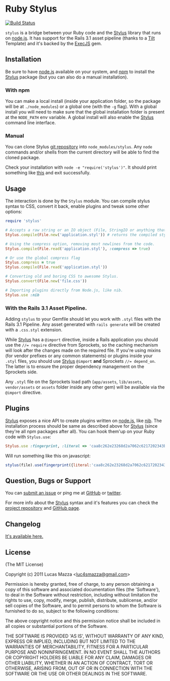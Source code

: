 # Ruby Stylus

[![Build Status](https://secure.travis-ci.org/lucasmazza/ruby-stylus.png)](http://travis-ci.org/lucasmazza/ruby-stylus)

`stylus` is a bridge between your Ruby code and the [Stylus](https://github.com/LearnBoost/stylus) library that runs on [node.js](http://nodejs.org). It has support for the Rails 3.1 asset pipeline (thanks to a [Tilt](https://github.com/rtomayko/tilt) Template) and it's backed by the [ExecJS](https://github.com/sstephenson/execjs) gem.

## Installation

Be sure to have [node.js](http://nodejs.org) available on your system, and [npm](npmjs.org) to install the [Stylus](https://github.com/LearnBoost/stylus) package (but you can also do a manual installation).

### With npm

You can make a local install (inside your application folder, so the package will be at `./node_modules`) or a global one (with the `-g` flag). With a global install you will need to make sure that the global installation folder is present at the `NODE_PATH` env variable. A global install will also enable the [Stylus](https://github.com/LearnBoost/stylus) command line interface.

### Manual

You can clone Stylus [git repository](http://github.com/learnboost/stylus) into `node_modules/stylus`. Any `node` commands and/or shells from the current directory will be able to find the cloned package.

Check your installation with `node -e "require('stylus')"`. It should print something like [this](https://gist.github.com/1182631) and exit successfully.

## Usage

The interaction is done by the `Stylus` module. You can compile stylus syntax to CSS, convert it back, enable plugins and tweak some other options:

```ruby
require 'stylus'

# Accepts a raw string or an IO object (File, StringIO or anything that responds to 'read').
Stylus.compile(File.new('application.styl')) # returns the compiled stylesheet.

# Using the compress option, removing most newlines from the code.
Stylus.compile(File.read('application.styl'), :compress => true)

# Or use the global compress flag
Stylus.compress = true
Stylus.compile(File.read('application.styl'))

# Converting old and boring CSS to awesome Stylus.
Stylus.convert(File.new('file.css'))

# Importing plugins directly from Node.js, like nib.
Stylus.use :nib
```
### With the Rails 3.1 Asset Pipeline.

Adding `stylus` to your Gemfile should let you work with `.styl` files with the Rails 3.1 Pipeline. Any asset generated with `rails generate` will be created with a `.css.styl` extension.

While [Stylus](https://github.com/LearnBoost/stylus) has a `@import` directive, inside a Rails application you should use the `//= require` directive from Sprockets, so the caching mechanism will look after the changes made on the required file. If you're using mixins (for vendor prefixes or any common statements) or plugins inside your `.styl` files, you should use [Stylus](https://github.com/LearnBoost/stylus) `@import` **and** Sprockets `//= depend_on`. The latter is to ensure the proper dependency management on the Sprockets side.

Any `.styl` file on the Sprockets load path (`app/assets`, `lib/assets`, `vendor/assets` or `assets` folder inside any other gem) will be available via the `@import` directive.

## Plugins

[Stylus](https://github.com/LearnBoost/stylus) exposes a nice API to create plugins written on [node.js](http://nodejs.org), like [nib](https://github.com/visionmedia/nib). The installation process should be same as described above for [Stylus](https://github.com/LearnBoost/stylus) (since they're all npm packages after all). You can hook them'up on your Ruby code with `Stylus.use`:

```ruby
Stylus.use :fingerprint, :literal => 'caa8c262e23268d2a7062c6217202343b84f472b'
```

Will run something like this on javascript:

```javascript
stylus(file).use(fingerprint({literal:'caa8c262e23268d2a7062c6217202343b84f472b'}));
```

## Question, Bugs or Support

You can [submit an issue](https://github.com/lucasmazza/ruby-stylus/issues) or ping me at [GitHub](http://github.com/lucasmazza) or [twitter](http://twitter.com/lucasmazza).

For more info about the [Stylus](https://github.com/LearnBoost/stylus) syntax and it's features you can check the [project repository](https://github.com/learnboost/stylus) and [GitHub page](learnboost.github.com/stylus).

## Changelog
[It's available here.](https://github.com/lucasmazza/ruby-stylus/blob/master/CHANGELOG.md)

## License

(The MIT License)

Copyright (c) 2011 Lucas Mazza &lt;luc4smazza@gmail.com&gt;

Permission is hereby granted, free of charge, to any person obtaining
a copy of this software and associated documentation files (the
'Software'), to deal in the Software without restriction, including
without limitation the rights to use, copy, modify, merge, publish,
distribute, sublicense, and/or sell copies of the Software, and to
permit persons to whom the Software is furnished to do so, subject to
the following conditions:

The above copyright notice and this permission notice shall be
included in all copies or substantial portions of the Software.

THE SOFTWARE IS PROVIDED 'AS IS', WITHOUT WARRANTY OF ANY KIND,
EXPRESS OR IMPLIED, INCLUDING BUT NOT LIMITED TO THE WARRANTIES OF
MERCHANTABILITY, FITNESS FOR A PARTICULAR PURPOSE AND NONINFRINGEMENT.
IN NO EVENT SHALL THE AUTHORS OR COPYRIGHT HOLDERS BE LIABLE FOR ANY
CLAIM, DAMAGES OR OTHER LIABILITY, WHETHER IN AN ACTION OF CONTRACT,
TORT OR OTHERWISE, ARISING FROM, OUT OF OR IN CONNECTION WITH THE
SOFTWARE OR THE USE OR OTHER DEALINGS IN THE SOFTWARE.